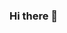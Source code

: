 ### Hi there 👋

<!--
**raysandeep/raysandeep** is a ✨ _special_ ✨ repository because its `README.md` (this file) appears on your GitHub profile.

Here are some ideas to get you started:

- 🔭 I’m currently working on Django and FastAPI
- 🌱 I’m currently learning Flutter
- 👯 I’m looking to collaborate on some cool ideas
- 💬 Ask me about on Django
- 📫 How to reach me: rayanuthalas@gmail.com
- ⚡ Fun fact: I'm a ECE Student
-->
